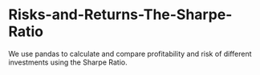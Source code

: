 # Risks-and-Returns-The-Sharpe-Ratio
We use pandas to calculate and compare profitability and risk of different investments using the Sharpe Ratio.
